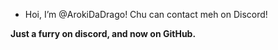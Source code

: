 - Hoi, I’m @ArokiDaDrago! Chu can contact meh on Discord! 

**Just a furry on discord, and now on GitHub.**
<!---
ArokiDaDrago/ArokiDaDrago is a ✨ special ✨ repository because its `README.md` (this file) appears on your GitHub profile.
You can click the Preview link to take a look at your changes.
--->
